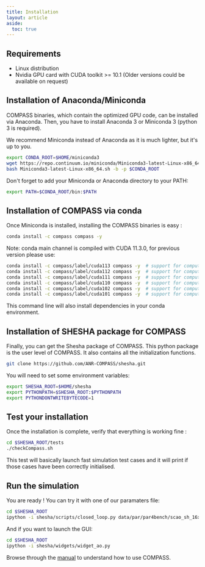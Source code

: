 ```yaml
---
title: Installation
layout: article
aside:
  toc: true
---
```


## Requirements

- Linux distribution
- Nvidia GPU card with CUDA toolkit >= 10.1 (Older versions could be available on request)

## Installation of Anaconda/Miniconda

COMPASS binaries, which contain the optimized GPU code, can be installed via Anaconda.
Then, you have to install Anaconda 3 or Miniconda 3 (python 3 is required).

We recommend Miniconda instead of Anaconda as it is much lighter, but it's up to you.

```bash
export CONDA_ROOT=$HOME/miniconda3
wget https://repo.continuum.io/miniconda/Miniconda3-latest-Linux-x86_64.sh
bash Miniconda3-latest-Linux-x86_64.sh -b -p $CONDA_ROOT
```

Don't forget to add your Miniconda or Anaconda directory to your PATH:

```bash
export PATH=$CONDA_ROOT/bin:$PATH
```

## Installation of COMPASS via conda
Once Miniconda is installed, installing the COMPASS binaries is easy :

```bash
conda install -c compass compass -y
```

Note: conda main channel is compiled with CUDA 11.3.0, for previous version please use:

```bash
conda install -c compass/label/cuda113 compass -y  # support for compute capability 3.5 – 8.6
conda install -c compass/label/cuda112 compass -y  # support for compute capability 3.5 – 8.6
conda install -c compass/label/cuda111 compass -y  # support for compute capability 3.5 – 8.6
conda install -c compass/label/cuda110 compass -y  # support for compute capability 3.5 – 8.0
conda install -c compass/label/cuda102 compass -y  # support for compute capability 3.5 – 7.5
conda install -c compass/label/cuda101 compass -y  # support for compute capability 3.5 – 7.5
```

This command line will also install dependencies in your conda environment.

## Installation of SHESHA package for COMPASS

Finally, you can get the Shesha package of COMPASS. This python package is the user level of COMPASS. It also contains all the initialization functions.

```bash
git clone https://github.com/ANR-COMPASS/shesha.git
```

You will need to set some environment variables:

```bash
export SHESHA_ROOT=$HOME/shesha
export PYTHONPATH=$SHESHA_ROOT:$PYTHONPATH
export PYTHONDONTWRITEBYTECODE=1
```

## Test your installation

Once the installation is complete, verify that everything is working fine :
```bash
cd $SHESHA_ROOT/tests
./checkCompass.sh
```
This test will basically launch fast simulation test cases and it will print if those cases have been correctly initialised.

## Run the simulation

You are ready !
You can try it with one of our paramaters file:

```bash
cd $SHESHA_ROOT
ipython -i shesha/scripts/closed_loop.py data/par/par4bench/scao_sh_16x16_8pix.py
```

And if you want to launch the GUI:

```bash
cd $SHESHA_ROOT
ipython -i shesha/widgets/widget_ao.py
```

Browse through the [manual](manual.html) to understand how to use COMPASS.
